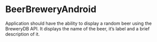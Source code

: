 # BeerBreweryAndroid
Application should have the ability to display a random beer using the BreweryDB API. It displays the name of the beer, it’s label and a brief description of it.
